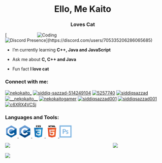 <h1 align="center">Ello, Me <b>Kaito</b></h1>
<h3 align="center">Loves Cat</h3>
<img align="right" alt="Coding" width="400" src="https://i.pinimg.com/originals/a1/24/05/a1240521cb311588d0194b9e138b5bb6.gif">

 [![Discord Presence](https://lanyard.kyrie25.me/api/705335206286065685?bg=282a36&imgStyle=circle&animatioanDuration=4s&waveColor=6272a4&waveSpotifyColor=1db954&hideDiscrim=true&borderRadius=30px&hideBadges=true&idleMessage=Probably%20doing%20something%20else...)](https://discord.com/users/705335206286065685)

-  I’m currently learning **C++, Java and JavaScript**

-  Ask me about **C, C++ and Java**

-  Fun fact **I love cat**

<h3 align="left">Connect with me:</h3>
<p align="left">
<a href="https://twitter.com/nekokaito_" target="blank"><img align="center" src="https://raw.githubusercontent.com/rahuldkjain/github-profile-readme-generator/master/src/images/icons/Social/twitter.svg" alt="nekokaito_" height="30" width="40" /></a>
<a href="https://www.linkedin.com/in/siddiqsazzad/" target="blank"><img align="center" src="https://raw.githubusercontent.com/rahuldkjain/github-profile-readme-generator/master/src/images/icons/Social/linked-in-alt.svg" alt="siddiq-sazzad-514249104" height="30" width="40" /></a>
<a href="https://stackoverflow.com/users/5257740" target="blank"><img align="center" src="https://raw.githubusercontent.com/rahuldkjain/github-profile-readme-generator/master/src/images/icons/Social/stack-overflow.svg" alt="5257740" height="30" width="40" /></a>
<a href="https://fb.com/siddiqsazzad" target="blank"><img align="center" src="https://raw.githubusercontent.com/rahuldkjain/github-profile-readme-generator/master/src/images/icons/Social/facebook.svg" alt="siddiqsazzad" height="30" width="40" /></a>
<a href="https://instagram.com/__nekokaito__" target="blank"><img align="center" src="https://raw.githubusercontent.com/rahuldkjain/github-profile-readme-generator/master/src/images/icons/Social/instagram.svg" alt="__nekokaito__" height="30" width="40" /></a>
<a href="https://www.youtube.com/c/nekokaitogamer" target="blank"><img align="center" src="https://raw.githubusercontent.com/rahuldkjain/github-profile-readme-generator/master/src/images/icons/Social/youtube.svg" alt="nekokaitogamer" height="30" width="40" /></a>
<a href="https://www.hackerrank.com/siddiqsazzad001" target="blank"><img align="center" src="https://raw.githubusercontent.com/rahuldkjain/github-profile-readme-generator/master/src/images/icons/Social/hackerrank.svg" alt="siddiqsazzad001" height="30" width="40" /></a>
<a href="https://codeforces.com/profile/siddiqsazzad001" target="blank"><img align="center" src="https://raw.githubusercontent.com/rahuldkjain/github-profile-readme-generator/master/src/images/icons/Social/codeforces.svg" alt="siddiqsazzad001" height="30" width="40" /></a>
<a href="https://discord.gg/c6XRX4VCSj" target="blank"><img align="center" src="https://raw.githubusercontent.com/rahuldkjain/github-profile-readme-generator/master/src/images/icons/Social/discord.svg" alt="c6XRX4VCSj" height="30" width="40" /></a>
</p>

<h3 align="left">Languages and Tools:</h3>
<p align="left"> <a href="https://www.cprogramming.com/" target="_blank" rel="noreferrer"> <img src="https://raw.githubusercontent.com/devicons/devicon/master/icons/c/c-original.svg" alt="c" width="40" height="40"/> </a> <a href="https://www.w3schools.com/cpp/" target="_blank" rel="noreferrer"> <img src="https://raw.githubusercontent.com/devicons/devicon/master/icons/cplusplus/cplusplus-original.svg" alt="cplusplus" width="40" height="40"/> </a> <a href="https://www.w3schools.com/css/" target="_blank" rel="noreferrer"> <img src="https://raw.githubusercontent.com/devicons/devicon/master/icons/css3/css3-original-wordmark.svg" alt="css3" width="40" height="40"/> </a> <a href="https://www.w3.org/html/" target="_blank" rel="noreferrer"> <img src="https://raw.githubusercontent.com/devicons/devicon/master/icons/html5/html5-original-wordmark.svg" alt="html5" width="40" height="40"/> </a> <a href="https://www.photoshop.com/en" target="_blank" rel="noreferrer"> <img src="https://raw.githubusercontent.com/devicons/devicon/master/icons/photoshop/photoshop-line.svg" alt="photoshop" width="40" height="40"/> </a> </p>
<img align="left" width="350" src="https://github-readme-stats.anuraghazra1.vercel.app/api/top-langs/?username=nekokaito&layout=compact&theme=radical" />

  
<a align="right"><img width="400" height="auto" src="https://github-readme-stats.vercel.app/api?username=nekokaito&show_icons=true&theme=radical" /></a>


<a align="center"><img width="auto" src="http://github-profile-summary-cards.vercel.app/api/cards/profile-details?username=nekokaito&theme=radical" /></a>


